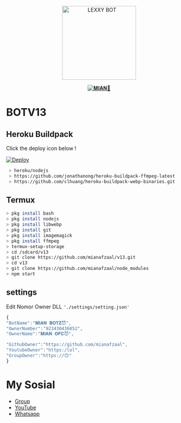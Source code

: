 <p align="center">
<img src="https://telegra.ph/file/8c988b0bd80b582673019.jpg" alt="LEXXY BOT" width="200"/>

<p align="center">
    <a href="https://Lexxy24.github.io">
        <img
            src="https://readme-typing-svg.herokuapp.com?size=15&width=280&lines=Created+By+𝐌𝐈𝐀𝐍👻+🌐"
            alt="𝐌𝐈𝐀𝐍👻"
        />
    </a>
</p>

# BOTV13
## Heroku Buildpack

Click the deploy icon below !

[![Deploy](https://www.herokucdn.com/deploy/button.svg)](https://heroku.com/deploy?template=https://github.com/mianafzaal/v13)

```bash
 > heroku/nodejs
 > https://github.com/jonathanong/heroku-buildpack-ffmpeg-latest
 > https://github.com/clhuang/heroku-buildpack-webp-binaries.git
```

## Termux
```bash
> pkg install bash
> pkg install nodejs
> pkg install libwebp
> pkg install git
> pkg install imagemagick
> pkg install ffmpeg
> termux-setup-storage
> cd /sdcard/v13
> git clone https://github.com/mianafzaal/v13.git
> cd v13
> git clone https://github.com/mianafzaal/node_modules
> npm start
```

## settings
Edit Nomor Owner DLL `'./settings/setting.json'`

```ts
{
"BotName":"𝐌𝐈𝐀𝐍 𝐁𝐎𝐓𝐙😈",
"OwnerNumber":"923430436852",
"OwnerName":"𝐌𝐈𝐀𝐍 𝐎𝐅𝐂😈",

"GithubOwner":"https://github.com/mianafzaal",
"YoutubeOwner":"https:/lol",
"GroupOwner":"https://🙃"
}
```

# My Sosial
- [Group ](https://chat.whatsapp.com/EU890BcXjyBDkNaUT5WmYV)
- [YouTube ](https://youtube.com/c/LEX4YOUU)
- [Whatsapp ](https://wa.me/923430436852)
